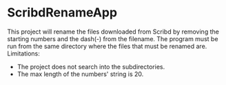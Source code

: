 # ScribdRenameApp
This project will rename the files downloaded from Scribd by removing the starting numbers and the dash(-) from the filename.
The program must be run from the same directory where the files that must be renamed are. 
Limitations:
  * The project does not search into the subdirectories.
  * The max length of the numbers' string is 20.
